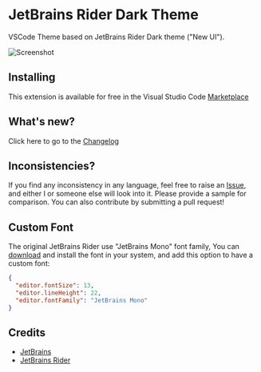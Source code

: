 # JetBrains Rider Dark Theme

VSCode Theme based on JetBrains Rider Dark theme ("New UI").

![Screenshot](https://github.com/edsulaiman/jetbrains-rider-dark-theme/blob/main/screenshots/SCR-20250301-tfec.png?raw=true)

## Installing

This extension is available for free in the Visual Studio Code [Marketplace](https://marketplace.visualstudio.com/items?itemName=EdwinSulaiman.jetbrains-rider-dark-theme)

## What's new?

Click here to go to the [Changelog](https://github.com/edsulaiman/jetbrains-rider-dark-theme/blob/main/CHANGELOG.md)

## Inconsistencies?

If you find any inconsistency in any language, feel free to raise an [Issue](https://github.com/edsulaiman/jetbrains-rider-dark-theme/issues), and either I or someone else will look into it. Please provide a sample for comparison. You can also contribute by submitting a pull request!

## Custom Font

The original JetBrains Rider use "JetBrains Mono" font family,
You can [download](https://www.jetbrains.com/lp/mono/) and install the font in your system, and add this option to have a custom font:

```json
{
  "editor.fontSize": 13,
  "editor.lineHeight": 22,
  "editor.fontFamily": "JetBrains Mono"
}
```

## Credits

- [JetBrains](https://www.jetbrains.com/)
- [JetBrains Rider](https://www.jetbrains.com/rider/)

